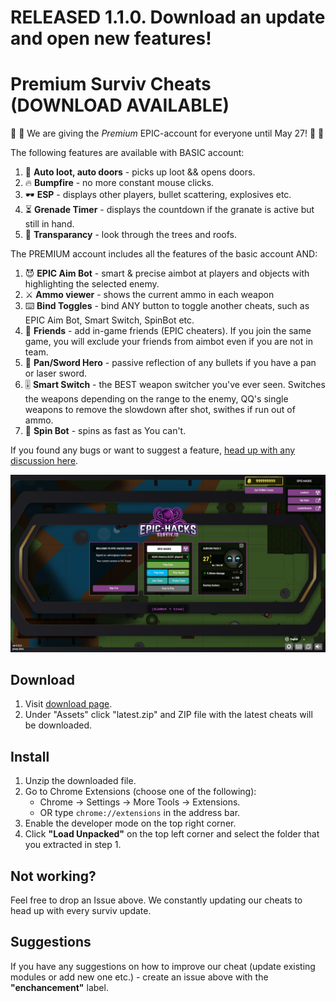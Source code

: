 # RELEASED 1.1.0. Download an update and open new features!
# Premium Surviv Cheats (DOWNLOAD AVAILABLE)

🎁 🥺 We are giving the _Premium_ EPIC-account for everyone until May 27! 🥺 🎁

The following features are available with BASIC account:
1. 🔶 __Auto loot, auto doors__ - picks up loot && opens doors.
2. 🔥 __Bumpfire__ - no more constant mouse clicks.
3. 🕶 __ESP__ - displays other players, bullet scattering, explosives etc.
4. ⏳ __Grenade Timer__ - displays the countdown if the granate is active but still in hand.
5. 🧐 __Transparancy__ - look through the trees and roofs.

The PREMIUM account includes all the features of the basic account AND:
1. 😈 __EPIC Aim Bot__ - smart & precise aimbot at players and objects with highlighting the selected enemy.
2. ⚔️ __Ammo viewer__ - shows the current ammo in each weapon
3. ⌨️ __Bind Toggles__ - bind ANY button to toggle another cheats, such as EPIC Aim Bot, Smart Switch, SpinBot etc.
4. 🤝 __Friends__ - add in-game friends (EPIC cheaters). If you join the same game, you will exclude your friends from aimbot even if you are not in team.
5. 🍳 __Pan/Sword Hero__ - passive reflection of any bullets if you have a pan or laser sword.
6. 🎚 __Smart Switch__ - the BEST weapon switcher you've ever seen. Switches the weapons depending on the range to the enemy, QQ's single weapons to remove the slowdown after shot, swithes if run out of ammo.
7. 👾 __Spin Bot__ - spins as fast as You can't.

If you found any bugs or want to suggest a feature, [head up with any discussion here](https://github.com/epic-hacks/epic-hacks-surviv.io/issues). 

![Promo image](img/promo.png)

## Download
1. Visit [download page](https://github.com/epic-hacks/epic-hacks-surviv.io/releases/latest).
2. Under "Assets" click "latest.zip" and ZIP file with the latest cheats will be downloaded.

## Install
1. Unzip the downloaded file.
2. Go to Chrome Extensions (choose one of the following):
   - Chrome -> Settings -> More Tools -> Extensions.
   - OR type ```chrome://extensions``` in the address bar.
3. Enable the developer mode on the top right corner.
4. Click __"Load Unpacked"__ on the top left corner and select the folder that you extracted in step 1.

## Not working?
Feel free to drop an Issue above. We constantly updating our cheats to head up with every surviv update.

## Suggestions
If you have any suggestions on how to improve our cheat (update existing modules or add new one etc.) - create an issue above with the __"enchancement"__ label.
